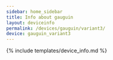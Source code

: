 ```yaml
---
sidebar: home_sidebar
title: Info about gauguin
layout: deviceinfo
permalink: /devices/gauguin/variant3/
device: gauguin_variant3
---
```

{% include templates/device_info.md %}
